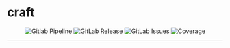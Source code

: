 <!-- This file is safe to edit. Once it exists it will not be overwritten. -->

# craft <!-- omit in toc -->

<p align="center">
  <img alt="Gitlab Pipeline" src="https://img.shields.io/gitlab/pipeline-status/kilianpaquier%2Fcraft?gitlab_url=https%3A%2F%2Fexample.com&branch=main&style=for-the-badge">
  <img alt="GitLab Release" src="https://img.shields.io/gitlab/v/release/kilianpaquier%2Fcraft?gitlab_url=https%3A%2F%2Fexample.com&include_prereleases&sort=semver&style=for-the-badge">
  <img alt="GitLab Issues" src="https://img.shields.io/gitlab/issues/open/kilianpaquier%2Fcraft?gitlab_url=https%3A%2F%2Fexample.com&style=for-the-badge">
  <img alt="Coverage" src="https://img.shields.io/sonar/coverage/kilianpaquier_craft/main?server=https%3A%2F%2Fsonarcloud.io&style=for-the-badge">
</p>

---